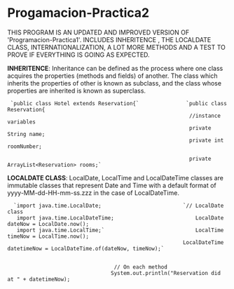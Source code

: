 # Progamacion-Practica2

THIS PROGRAM IS AN UPDATED AND IMPROVED VERSION OF 'Programacion-Practica1'.
INCLUDES INHERITENCE , THE LOCALDATE CLASS, INTERNATIONALIZATION, A LOT MORE METHODS AND A TEST TO PROVE IF EVERYTHING IS GOING AS EXPECTED.

**INHERITENCE**: Inheritance can be defined as the process where one class acquires the properties (methods and fields) of another. The class which inherits the properties 
                 of other is known as subclass, and the class whose properties are inherited is known as superclass.
     
     `public class Hotel extends Reservation{`               `public class Reservation{
	                                                          //instance variables
	                                                          private String name;
	                                                          private int roomNumber;

	                                                          private ArrayList<Reservation> rooms;`
						
**LOCALDATE CLASS**: LocalDate, LocalTime and LocalDateTime classes are immutable classes that represent Date and Time 
                     with a default format of yyyy-MM-dd-HH-mm-ss.zzz in the case of LocalDateTime. 
		     
		     
      `import java.time.LocalDate;                          `// LocalDate class
       import java.time.LocalDateTime;                          LocalDate dateNow = LocalDate.now();
       import java.time.LocalTime;`	                            LocalTime timeNow = LocalTime.now();
		                                                    LocalDateTime datetimeNow = LocalDateTime.of(dateNow, timeNow);`
								  
								  
							          // On each method
								     System.out.println("Reservation did at " + datetimeNow);
      
      
                   
    
    
    
    
    
    
    
    
    
                                                   
 
